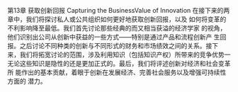 
第13章
获取创新回报
Capturing the BusinessValue of Innovation
在接下来的两章中，我们将探讨私人或公共组织如何更好地获取创新回报，以及
如何将变革的不利影响降至最低。我们首先讨论那些经典的而又相当获溢的经济学家
的视角，他们识别出公司从创新中获益的一些方式——特别是通过产品和流程创新产
生回报。之后讨论不同种类的创新与不同形式的财务和市场绩效之间的关系。接下
来，我们将拓宽讨论的范围，涉及利用知识（包括知识产权）所带来的竞争优势一
无论这些知识是隐性的还是更加正式的。最后，我们将评述创新对经济和社会变革所
能作出的基本贡献，着眼于创新在发展经济、完善社会服务以及增强可持续性方面的
潜力。
